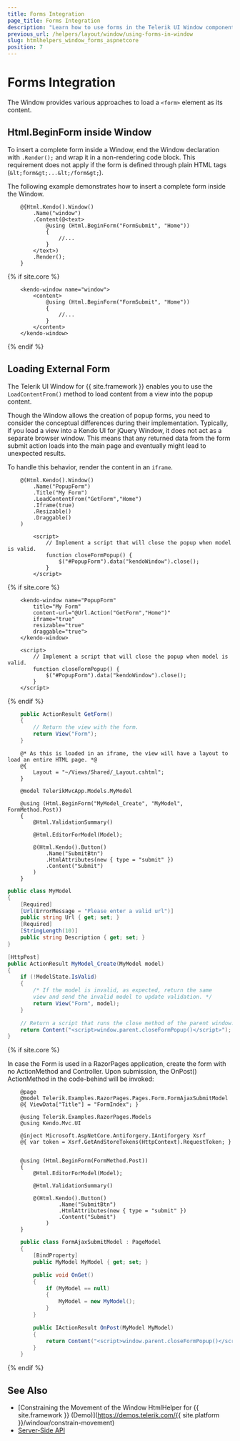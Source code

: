 ```yaml
---
title: Forms Integration
page_title: Forms Integration
description: "Learn how to use forms in the Telerik UI Window component for {{ site.framework }}."
previous_url: /helpers/layout/window/using-forms-in-window
slug: htmlhelpers_window_forms_aspnetcore
position: 7
---
```


# Forms Integration

The Window provides various approaches to load a `<form>` element as its content.

## Html.BeginForm inside Window

To insert a complete form inside a Window, end the Window declaration with `.Render();` and wrap it in a non-rendering code block. This requirement does not apply if the form is defined through plain HTML tags (`&lt;form&gt;...&lt;/form&gt;`).

The following example demonstrates how to insert a complete form inside the Window.

```HtmlHelper
    @{Html.Kendo().Window()
        .Name("window")
        .Content(@<text>
            @using (Html.BeginForm("FormSubmit", "Home"))
            {
                //...
            }
        </text>)
        .Render();
    }
```
{% if site.core %}
```TagHelper
    <kendo-window name="window">
        <content>
            @using (Html.BeginForm("FormSubmit", "Home"))
            {
                //...
            }
        </content>
    </kendo-window>
```
{% endif %}

## Loading External Form

The Telerik UI Window for {{ site.framework }} enables you to use the `LoadContentFrom()` method to load content from a view into the popup content.

Though the Window allows the creation of popup forms, you need to consider the conceptual differences during their implementation. Typically, if you load a view into a Kendo UI for jQuery Window, it does not act as a separate browser window. This means that any returned data from the form submit action loads into the main page and eventually might lead to unexpected results.

To handle this behavior, render the content in an `iframe`.

```HtmlHelper(Index.cshtml)
    @(Html.Kendo().Window()
        .Name("PopupForm")
        .Title("My Form")
        .LoadContentFrom("GetForm","Home")
        .Iframe(true)
        .Resizable()
        .Draggable()
    )

        <script>
            // Implement a script that will close the popup when model is valid.
            function closeFormPopup() {
                $("#PopupForm").data("kendoWindow").close();
            }
        </script>
```
{% if site.core %}
```TagHelper
    <kendo-window name="PopupForm" 
        title="My Form"
        content-url="@Url.Action("GetForm","Home")"
        iframe="true"
        resizable="true"
        draggable="true">
    </kendo-window>

    <script>
        // Implement a script that will close the popup when model is valid.
        function closeFormPopup() {
            $("#PopupForm").data("kendoWindow").close();
        }
    </script>
```
{% endif %}
```HomeController.cs
    public ActionResult GetForm()
    {
        // Return the view with the form.
        return View("Form");
    }
```
```HtmlHelper(Form.cshtml)
    @* As this is loaded in an iframe, the view will have a layout to load an entire HTML page. *@
    @{
        Layout = "~/Views/Shared/_Layout.cshtml";
    }

    @model TelerikMvcApp.Models.MyModel

    @using (Html.BeginForm("MyModel_Create", "MyModel", FormMethod.Post))
    {
        @Html.ValidationSummary()

        @Html.EditorForModel(Model);

        @(Html.Kendo().Button()
            .Name("SubmitBtn")
            .HtmlAttributes(new { type = "submit" })
            .Content("Submit")
        )
    }
```
```MyModel.cs
public class MyModel
{
    [Required]
    [Url(ErrorMessage = "Please enter a valid url")]
    public string Url { get; set; }
    [Required]
    [StringLength(10)]
    public string Description { get; set; }
}
```
```MyModelController.cs
[HttpPost]
public ActionResult MyModel_Create(MyModel model)
{
    if (!ModelState.IsValid)
    {
        /* If the model is invalid, as expected, return the same
        view and send the invalid model to update validation. */
        return View("Form", model);
    }

    // Return a script that runs the close method of the parent window.
    return Content("<script>window.parent.closeFormPopup()</script>");
}
```

{% if site.core %}

In case the Form is used in a RazorPages application, create the form with no ActionMethod and Controller. Upon submission, the OnPost() ActionMethod in the code-behind will be invoked:

```HtmlHelper(Form.cshtml)
    @page
    @model Telerik.Examples.RazorPages.Pages.Form.FormAjaxSubmitModel
    @{ ViewData["Title"] = "FormIndex"; }

    @using Telerik.Examples.RazorPages.Models
    @using Kendo.Mvc.UI

    @inject Microsoft.AspNetCore.Antiforgery.IAntiforgery Xsrf
    @{ var token = Xsrf.GetAndStoreTokens(HttpContext).RequestToken; }


    @using (Html.BeginForm(FormMethod.Post))
    {
        @Html.EditorForModel(Model);

        @Html.ValidationSummary()
        
        @(Html.Kendo().Button()
                .Name("SubmitBtn")
                .HtmlAttributes(new { type = "submit" })
                .Content("Submit")
            )
    }
```
```Form.cshtml.cs
    public class FormAjaxSubmitModel : PageModel
    {
        [BindProperty]
        public MyModel MyModel { get; set; }

        public void OnGet()
        {
            if (MyModel == null)
            {
                MyModel = new MyModel();
            }
        }

        public IActionResult OnPost(MyModel MyModel)
        {
            return Content("<script>window.parent.closeFormPopup()</script>");
        }
    }
```
{% endif %}


## See Also

* [Constraining the Movement of the Window HtmlHelper for {{ site.framework }} (Demo)](https://demos.telerik.com/{{ site.platform }}/window/constrain-movement)
* [Server-Side API](/api/window)
